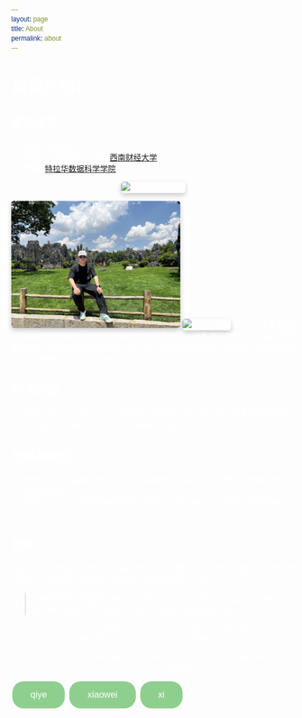 ```yaml
---
layout: page
title: About
permalink: about
---
```

<head>
    <style>
        body {
          /*  background-color: #000000;  深色背景 */
            color: #ffffff; /* 白色文字 */
            font-family: Arial, sans-serif;
        }
        * {
            color: #ffffff; /* 白色文字 */
            font-family: Arial, sans-serif;
        }
         .button {
            background-color: #8ecf8e; /* 浅绿色 */
            border: none;
            color: white;
            padding: 15px 32px;
            text-align: center;
            text-decoration: none;
            display: inline-block;
            font-size: 16px;
            margin: 4px 2px;
            cursor: pointer;
            border-radius: 20px; /* 圆润的边角 */
        }
        .button:hover {
            background-color: #7ec07e; /* 鼠标悬停时的颜色，稍微深一点的浅绿色 */
        }
        img {
            border-radius: 5px; /* 圆角边框 */
            box-shadow: 0 4px 8px 0 rgba(0,0,0,0.2); /* 阴影效果 */
        }
    </style>
</head>

# 自我介绍1

## 基本信息
- **姓名**: 胡锦豪1234 5 
- **学校**: jhuhuihuhuhuhuhu[西南财经大学](https://www.swufe.edu.cn/)
- **学院**: [特拉华数据科学学院](https://dsi.udel.edu/)


<p align="center">
  <img src="assets/img/img2.jpg" alt="领域的啥减肥了" width="200"/>
</p>
<img src="assets/img/img1.jpg" alt="胡锦豪" width="300"/>
<img src="assets/img/img3.jpg" alt="来二斤如果" width="200"/>
## 个人背景
我是一名来自西南财经大学特拉华数据科学学院的学生，对数据科学和相关领域充满热情和兴趣。我追求知识的深度和广度，努力提高自己的技能，以在这个快速发展的领域中取得成功。djfkaf  dlfjdk dldjj

## 学术兴趣
我对数据分析、机器学习、人工智能和大数据技术特别感兴趣。我希望能够在这些领域深入研究，为解决现实世界的问题做出贡献。

## 经验与项目
- 我参与过多个数据科学项目，包括数据清洗、特征工程、模型开发和数据可视化等方面的工作。
- 我曾在一个人工智能竞赛中获得过奖项，证明了我的团队合作和问题解决能力。

## 目标
我希望将我的数据科学和技术技能应用于实际问题，为社会和企业提供有价值的解决方案，并不断学习和成长，跟随行业的发展步伐。
目标
> 我希望将我的数据科学和技术技能应用于实际问题，为社会和企业提供有价值的解决方案，并不断学习和成长，跟随行业的发展步伐。

 <!-- 添加按钮 -->
    <a href="mailto:hjinhao066@gmail.com" class="button">联系我</a>
    <a href="assets/img/推免.pdf" class="button">下载简历</a>
    <a href="assets/img/Topic 6.pdf" class="button">topic 6 文件</a>
    <a href="https://github.com/hjinhao066" class="button">查看GitHub</a>
    <a href="projects.html" class="button">查看项目</a>
<a href="assets/img/qiye.pdf" class="button">qiye</a>
<a href="assets/img/xioawei.pdf" class="button">xiaowei</a>
<a href="assets/img/xi.pdf" class="button">xi</a>

